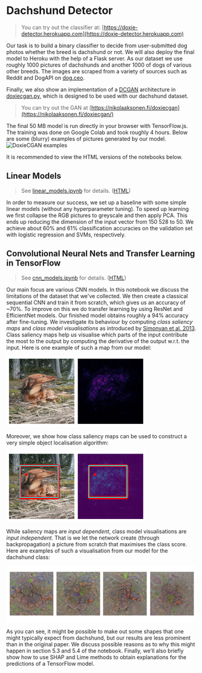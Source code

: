 # Dachshund Detector

> You can try out the classifier at: [https://doxie-detector.herokuapp.com](https://doxie-detector.herokuapp.com)

Our task is to build a binary classifier to decide from user-submitted dog photos
whether the breed is dachshund or not. We will also deploy the final model to
Heroku with the help of a Flask server. As our dataset we use roughly
1000 pictures of dachshunds and another 1000 of dogs of various other breeds.
The images are scraped from a variety of
sources such as Reddit and DogAPI on [dog.ceo](http://dog.ceo).

Finally, we also show an implementation of a
[DCGAN](https://arxiv.org/abs/1511.06434) architecture in
[doxiecgan.py](doxiecgan.py), which is designed to be used with our dachshund
dataset.

> You can try out the GAN at [https://nikolaaksonen.fi/doxiecgan](https://nikolaaksonen.fi/doxiecgan/)

The final 50 MB model is run directly in your browser with TensorFlow.js.
The training was done on Google Colab and took roughly 4 hours. Below are some
(blurry) examples of pictures generated by our model.
![DoxieCGAN
examples](https://raw.githubusercontent.com/nlaaksonen/doxie-detector/main/img/gan.png)

It is recommended to view the HTML versions of the notebooks below.

## Linear Models

> See [linear_models.ipynb](linear_models.ipynb) for details.
> ([HTML](https://nlaaksonen.github.io/doxie-detector/linear_models.html))

In order to measure our success, we set up a baseline with some simple linear
models (without any hyperparameter tuning). To speed up learning we first
collapse the RGB pictures to greyscale and then apply PCA.
This ends up reducing the dimension of the input vector from
150 528 to 50. We achieve about 60% and 61% classification accuracies on
the validation set with logistic regression and SVMs, respectively.

## Convolutional Neural Nets and Transfer Learning in TensorFlow

> See [cnn_models.ipynb](cnn_models.ipynb) for details. ([HTML](https://nlaaksonen.github.io/doxie-detector/cnn_models.html))

Our main focus are various CNN models. In this notebook we discuss the limitations
of the dataset that we've collected. We then create a classical sequential CNN
and train it from scratch, which gives us an accuracy of ~70%. To improve on this
we do transfer learning by using ResNet and EfficientNet models. Our finished model
obtains roughly a 94% accuracy after fine-tuning. We investigate its behaviour by
computing *class saliency maps* and *class model visualisations* as introduced
by [Simonyan et al. 2013](https://arxiv.org/abs/1312.6034). Class saliency maps
help us visualise which parts of the input contribute the most to the output by
computing the derivative of the output w.r.t. the input.
Here is one example of such a map from our model:

![Saliency map](https://raw.githubusercontent.com/nlaaksonen/doxie-detector/main/img/saliency.png)

Moreover, we show how class saliency maps can be used to construct a very simple
object localisation algorithm:

![Object localisation](https://raw.githubusercontent.com/nlaaksonen/doxie-detector/main/img/localisation.png)

While saliency maps are *input dependent*, class
model visualisations are *input independent*. That is we let the network create
(through backpropagation) a picture from scratch that maximises the class score.
Here are examples of such a visualisation from our model for the dachshund
class:

![Dachund class model visualisation](https://raw.githubusercontent.com/nlaaksonen/doxie-detector/main/img/class_model_dachshund.png)

As you can see, it might be possible to make out some shapes that one might
typically expect from dachshund, but our results are less prominent than in the
original paper. We discuss possible reasons as to why this might happen in
section 5.3 and 5.4 of the notebook. Finally, we'll also briefly show how to
use SHAP and Lime methods to obtain explanations for the predictions of a
TensorFlow model.

